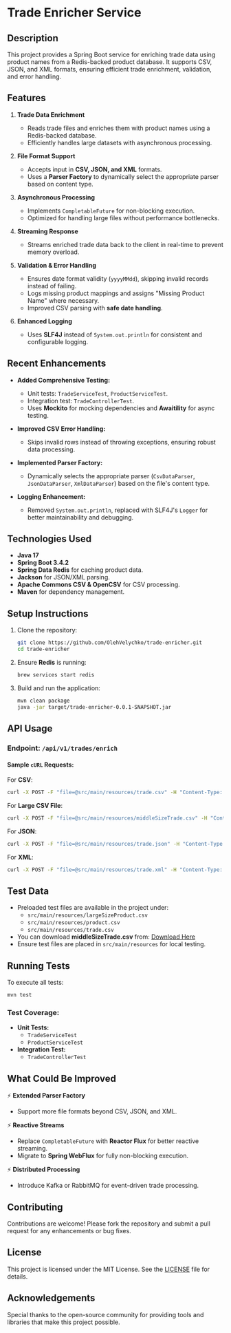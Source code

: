 # Trade Enricher Service

## Description
This project provides a Spring Boot service for enriching trade data using product names from a Redis-backed product database. It supports CSV, JSON, and XML formats, ensuring efficient trade enrichment, validation, and error handling.

## Features

1. **Trade Data Enrichment**
   - Reads trade files and enriches them with product names using a Redis-backed database.
   - Efficiently handles large datasets with asynchronous processing.
   
2. **File Format Support**
   - Accepts input in **CSV, JSON, and XML** formats.
   - Uses a **Parser Factory** to dynamically select the appropriate parser based on content type.

3. **Asynchronous Processing**
   - Implements `CompletableFuture` for non-blocking execution.
   - Optimized for handling large files without performance bottlenecks.

4. **Streaming Response**
   - Streams enriched trade data back to the client in real-time to prevent memory overload.

5. **Validation & Error Handling**
   - Ensures date format validity (`yyyyMMdd`), skipping invalid records instead of failing.
   - Logs missing product mappings and assigns "Missing Product Name" where necessary.
   - Improved CSV parsing with **safe date handling**.

6. **Enhanced Logging**
   - Uses **SLF4J** instead of `System.out.println` for consistent and configurable logging.

## Recent Enhancements

- **Added Comprehensive Testing:**
  - Unit tests: `TradeServiceTest`, `ProductServiceTest`.
  - Integration test: `TradeControllerTest`.
  - Uses **Mockito** for mocking dependencies and **Awaitility** for async testing.

- **Improved CSV Error Handling:**
  - Skips invalid rows instead of throwing exceptions, ensuring robust data processing.

- **Implemented Parser Factory:**
  - Dynamically selects the appropriate parser (`CsvDataParser`, `JsonDataParser`, `XmlDataParser`) based on the file's content type.

- **Logging Enhancement:**
  - Removed `System.out.println`, replaced with SLF4J's `Logger` for better maintainability and debugging.

## Technologies Used

- **Java 17**
- **Spring Boot 3.4.2**
- **Spring Data Redis** for caching product data.
- **Jackson** for JSON/XML parsing.
- **Apache Commons CSV & OpenCSV** for CSV processing.
- **Maven** for dependency management.

## Setup Instructions

1. Clone the repository:
   ```sh
   git clone https://github.com/OlehVelychko/trade-enricher.git
   cd trade-enricher
   ```
2. Ensure **Redis** is running:
   ```sh
   brew services start redis
   ```
3. Build and run the application:
   ```sh
   mvn clean package
   java -jar target/trade-enricher-0.0.1-SNAPSHOT.jar
   ```

## API Usage

### Endpoint: `/api/v1/trades/enrich`

#### Sample `cURL` Requests:

For **CSV**:
```sh
curl -X POST -F "file=@src/main/resources/trade.csv" -H "Content-Type: multipart/form-data" http://localhost:8080/api/v1/trades/enrich
```

For **Large CSV File**:
```sh
curl -X POST -F "file=@src/main/resources/middleSizeTrade.csv" -H "Content-Type: multipart/form-data" http://localhost:8080/api/v1/trades/enrich
```

For **JSON**:
```sh
curl -X POST -F "file=@src/main/resources/trade.json" -H "Content-Type: application/json" http://localhost:8080/api/v1/trades/enrich
```

For **XML**:
```sh
curl -X POST -F "file=@src/main/resources/trade.xml" -H "Content-Type: application/xml" http://localhost:8080/api/v1/trades/enrich
```

## Test Data

- Preloaded test files are available in the project under:
  - `src/main/resources/largeSizeProduct.csv`
  - `src/main/resources/product.csv`
  - `src/main/resources/trade.csv`
- You can download **middleSizeTrade.csv** from:
  [Download Here](https://drive.google.com/file/d/1M_ln1KKICQkoV8S8RBsB7XLaHHknDZvA/view)
- Ensure test files are placed in `src/main/resources` for local testing.

## Running Tests

To execute all tests:
```sh
mvn test
```

### Test Coverage:
- **Unit Tests:**
  - `TradeServiceTest`
  - `ProductServiceTest`
- **Integration Test:**
  - `TradeControllerTest`

## What Could Be Improved

⚡ **Extended Parser Factory**
   - Support more file formats beyond CSV, JSON, and XML.

⚡ **Reactive Streams**
   - Replace `CompletableFuture` with **Reactor Flux** for better reactive streaming.
   - Migrate to **Spring WebFlux** for fully non-blocking execution.

⚡ **Distributed Processing**
   - Introduce Kafka or RabbitMQ for event-driven trade processing.

## Contributing

Contributions are welcome! Please fork the repository and submit a pull request for any enhancements or bug fixes.

## License

This project is licensed under the MIT License. See the [LICENSE](LICENSE) file for details.

## Acknowledgements

Special thanks to the open-source community for providing tools and libraries that make this project possible.
